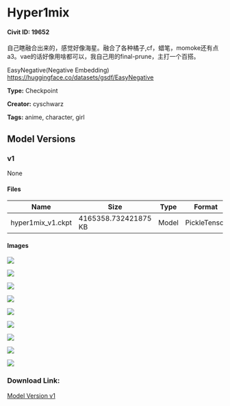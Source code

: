 # Hyper1mix

#### Civit ID: 19652

<p>自己瞎融合出来的，感觉好像海星。融合了各种橘子,cf，蜡笔，momoke还有点a3。vae的话好像用啥都可以，我自己用的final-prune，主打一个百搭。</p><p>EasyNegative(Negative Embedding) <a target="_blank" rel="ugc" href="https://huggingface.co/datasets/gsdf/EasyNegative"><u>https://huggingface.co/datasets/gsdf/EasyNegative</u></a></p>

**Type:** Checkpoint

**Creator:** cyschwarz

**Tags:** anime, character, girl

## Model Versions

### v1

None

#### Files

| Name | Size | Type | Format | Download Url | AutoV1 | AutoV2 | SHA256 | CRC32 | BLAKE3 |
| --- | --- | --- | --- | --- | --- | --- | --- | --- | --- |
| hyper1mix_v1.ckpt | 4165358.732421875 KB | Model | PickleTensor | https://civitai.com/api/download/models/23333 | C62716BE | 6EB6F3E04D | 6EB6F3E04D1137AB123BB1755B37B33458EBAE58162BEC6CB037B43C03481F03 | 524EDB0A | 2781B1175E01108C78EBEEE7DEE7C433F343CE9D7B1B2A60A4FEB50E26D46556 |

#### Images

<p><img src="https://image.civitai.com/xG1nkqKTMzGDvpLrqFT7WA/4a9c074e-5626-4a20-4f22-d799c3745000/width=450/253057.jpeg" /></p>

<p><img src="https://image.civitai.com/xG1nkqKTMzGDvpLrqFT7WA/d6ce9b58-1731-4b33-3e54-c5cd4a520400/width=450/253064.jpeg" /></p>

<p><img src="https://image.civitai.com/xG1nkqKTMzGDvpLrqFT7WA/b1a3e11a-ca38-4004-0d3c-4fa1b57aaa00/width=450/253062.jpeg" /></p>

<p><img src="https://image.civitai.com/xG1nkqKTMzGDvpLrqFT7WA/6f04ff8e-d08c-40bc-e7a3-5b6e5e453200/width=450/253060.jpeg" /></p>

<p><img src="https://image.civitai.com/xG1nkqKTMzGDvpLrqFT7WA/723e1a33-ac62-4501-fbee-3f46fe46a000/width=450/253059.jpeg" /></p>

<p><img src="https://image.civitai.com/xG1nkqKTMzGDvpLrqFT7WA/b4e60c05-bdf4-4bd1-4e88-026e51874300/width=450/253157.jpeg" /></p>

<p><img src="https://image.civitai.com/xG1nkqKTMzGDvpLrqFT7WA/bfe5a4f4-e77e-4ad5-d07e-c3073eec5700/width=450/253156.jpeg" /></p>

<p><img src="https://image.civitai.com/xG1nkqKTMzGDvpLrqFT7WA/e110a7c6-feca-4d10-39a4-d50e4b466300/width=450/253155.jpeg" /></p>

<p><img src="https://image.civitai.com/xG1nkqKTMzGDvpLrqFT7WA/8c9090ec-797f-47e0-6790-f8dd40736a00/width=450/253154.jpeg" /></p>

### Download Link:

[Model Version v1](https://civitai.com/api/download/models/23333)


